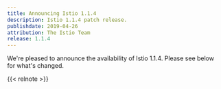 ```yaml
---
title: Announcing Istio 1.1.4
description: Istio 1.1.4 patch release.
publishdate: 2019-04-26
attribution: The Istio Team
release: 1.1.4
---
```


We're pleased to announce the availability of Istio 1.1.4. Please see below for what's changed.

{{< relnote >}}
